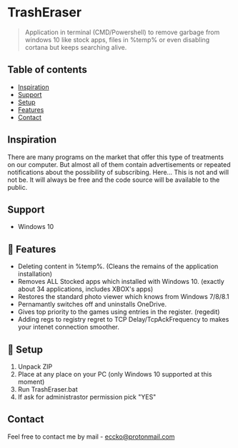 # TrashEraser
> Application in terminal (CMD/Powershell) to remove garbage from windows 10 like stock apps, files in %temp% or even disabling cortana but keeps searching alive.

## Table of contents
* [Inspiration](#inspiration)
* [Support](#support)
* [Setup](#setup)
* [Features](#features)
* [Contact](#contact)

## Inspiration

There are many programs on the market that offer this type of treatments on our computer. But almost all of them contain advertisements or repeated notifications about the possibility of subscribing. Here... This is not and will not be. It will always be free and the code source will be available to the public.

## Support

* Windows 10

## 💎 Features

* Deleting content in %temp%. (Cleans the remains of the application installation)
* Removes ALL Stocked apps which installed with Windows 10. (exactly about 34 applications, includes XBOX's apps)
* Restores the standard photo viewer which knows from Windows 7/8/8.1
* Pernamantly switches off and uninstalls OneDrive.
* Gives top priority to the games using entries in the register. (regedit)
* Adding regs to registry regret to TCP Delay/TcpAckFrequency to makes your intenet connection smoother.

## 🍭 Setup

1. Unpack ZIP
2. Place at any place on your PC (only Windows 10 supported at this moment)
3. Run TrashEraser.bat
4. If ask for administrastor permission pick "YES"

## Contact

Feel free to contact me by mail - eccko@protonmail.com
